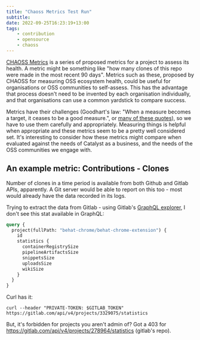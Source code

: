 ```yaml
---
title: "Chaoss Metrics Test Run"
subtitle:
date: 2022-09-25T16:23:19+13:00
tags:
    - contribution
    - opensource
    - chaoss
---
```


[CHAOSS Metrics](https://chaoss.community/metrics/) is a series of proposed metrics for a project to assess its health. A metric might be something like "how many clones of this repo were made in the most recent 90 days". Metrics such as these, proposed by CHAOSS for measuring OSS ecosystem health, could be useful for organisations or OSS communities to self-assess. This has the advantage that process doesn't need to be invented by each organisation individually, and that organisations can use a common yardstick to compare success.

Metrics have their challenges (Goodhart's law: "When a measure becomes a target, it ceases to be a good measure.", or [many of these quotes](https://twitter.com/allenholub/status/1551218052448108544)), so we have to use them carefully and appropriately. Measuring things is helpful when appropriate and these metrics seem to be a pretty well considered set. It's interesting to consider how these metrics might compare when evaluated against the needs of Catalyst as a business, and the needs of the OSS communities we engage with.

## An example metric: Contributions - Clones

Number of clones in a time period is available from both Github and Gitlab APIs, apparently. A Git server would be able to report on this too - most would already have the data recorded in its logs.

Trying to extract the data from Gitlab - using Gitlab's [GraphQL explorer](https://gitlab.com/-/graphql-explorer), I don't see this stat available in GraphQL:

```graphql
query {
  project(fullPath: "behat-chrome/behat-chrome-extension") {
    id
    statistics {
      containerRegistrySize
      pipelineArtifactsSize
      snippetsSize
      uploadsSize
      wikiSize
    }
  }
}
```

Curl has it:
```
curl --header "PRIVATE-TOKEN: $GITLAB_TOKEN" https://gitlab.com/api/v4/projects/3329075/statistics
```

But, it's forbidden for projects you aren't admin of? Got a 403 for https://gitlab.com/api/v4/projects/278964/statistics (gitlab's repo).
